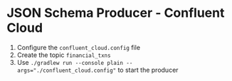 # JSON Schema Producer - Confluent Cloud

1. Configure the `confluent_cloud.config` file
2. Create the topic `financial_txns`
3. Use `./gradlew run --console plain --args="./confluent_cloud.config"` to start the producer
